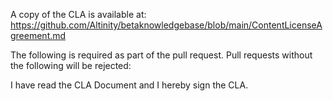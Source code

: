 A copy of the CLA is available at: https://github.com/Altinity/betaknowledgebase/blob/main/ContentLicenseAgreement.md

The following is required as part of the pull request.  Pull requests without the following will be rejected:

I have read the CLA Document and I hereby sign the CLA.